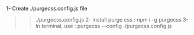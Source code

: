 
1- Create ./purgecss.config.js file 
>> ./purgecss.config.js
2- install purge css : npm i -g purgecss 
3- In terminal, use : purgecss --config ./purgecss.config.js 

